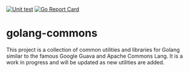 [![Unit test](https://github.com/pythonik/golang-commons/actions/workflows/go.yml/badge.svg)](https://github.com/pythonik/golang-commons/actions/workflows/go.yml)
[![Go Report Card](https://goreportcard.com/badge/github.com/pythonik/golang-commons)](https://goreportcard.com/report/github.com/pythonik/golang-commons)
# golang-commons 
This project is a collection of common utilities and libraries for Golang similar to the famous Google Guava and Apache Commons Lang. It is a work in progress and will be updated as new utilities are added.
